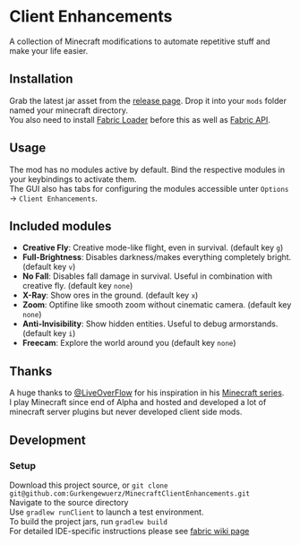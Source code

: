 # Client Enhancements
A collection of Minecraft modifications to automate repetitive stuff and make your life easier.

## Installation
Grab the latest jar asset from the [release page](https://github.com/Gurkengewuerz/MinecraftClientEnhancements/releases). Drop it into your `mods` folder named your minecraft directory.  
You also need to install [Fabric Loader](https://fabricmc.net/) before this as well as [Fabric API](https://github.com/FabricMC/fabric/releases).

## Usage
The mod has no modules active by default. Bind the respective modules in your keybindings to activate them.  
The GUI also has tabs for configuring the modules accessible unter `Options` -> `Client Enhancements`.

## Included modules
* **Creative Fly**: Creative mode-like flight, even in survival. (default key `g`)
* **Full-Brightness**: Disables darkness/makes everything completely bright. (default key `v`)
* **No Fall**: Disables fall damage in survival. Useful in combination with creative fly. (default key `none`)
* **X-Ray**: Show ores in the ground. (default key `x`)
* **Zoom**: Optifine like smooth zoom without cinematic camera. (default key `none`)
* **Anti-Invisibility**: Show hidden entities. Useful to debug armorstands. (default key `i`)
* **Freecam**: Explore the world around you (default key `none`)

## Thanks
A huge thanks to [@LiveOverFlow](https://twitter.com/LiveOverflow) for his inspiration in his [Minecraft series](https://www.youtube.com/watch?v=Ekcseve-mOg&list=PLhixgUqwRTjwvBI-hmbZ2rpkAl4lutnJG&index=2).  
I play Minecraft since end of Alpha and hosted and developed a lot of minecraft server plugins but never developed client side mods.

## Development
### Setup
Download this project source, or `git clone git@github.com:Gurkengewuerz/MinecraftClientEnhancements.git`  
Navigate to the source directory  
Use `gradlew runClient` to launch a test environment.  
To build the project jars, run `gradlew build`  
For detailed IDE-specific instructions please see [fabric wiki page](https://fabricmc.net/wiki/tutorial:setup)
